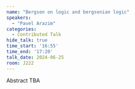 ```yaml
---
name: "Bergson on logic and bergsonian logic"
speakers:
  - "Pavel Arazim"
categories:
  - Contributed Talk
hide_talk: true
time_start: '16:55'
time_end: '17:20'
talk_date: 2024-06-25
room: J222
---
```


Abstract TBA
